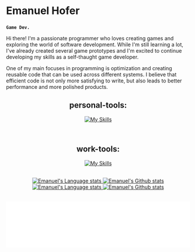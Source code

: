 # Emanuel Hofer

**`Game Dev.`**

Hi there! I'm a passionate programmer who loves creating games and exploring the world of software development. While I'm still learning a lot, I've already created several game prototypes and I'm excited to continue developing my skills as a self-thaught game developer.

One of my main focuses in programming is optimization and creating reusable code that can be used across different systems. I believe that efficient code is not only more satisfying to write, but also leads to better performance and more polished products.

<div align="center">
  
## personal-tools:
[![My Skills](https://skillicons.dev/icons?i=godot,unreal,cpp,unity,visualstudio,gamemakerstudio,blender,autocad,ableton)](https://skillicons.dev)

<br />

## work-tools:
[![My Skills](https://skillicons.dev/icons?i=html,css,js,bootstrap,vscode,idea,py)](https://skillicons.dev)
</div>

 <br />

<div align="center">

  <!-- Dark Mode -->
  <div align="center"> 
    <a href="https://github.com/anuraghazra/github-readme-stats#gh-dark-mode-only">
      <img height=185 src="https://github-readme-stats.vercel.app/api/top-langs/?username=HoferEmanuel&layout=compact&langs_count=10&hide_border=true&role=owner,collaborator&theme=aura_dark#gh-dark-mode-only"   alt="Emanuel's Language stats" />
    </a>
    <a href="https://github.com/anuraghazra/github-readme-stats#gh-dark-mode-only">
      <img height=185 src="https://github-readme-stats.vercel.app/api?username=HoferEmanuel&count_private=true&line_height=28&hide_border=true&include_all_commits=true&role=owner,collaborator&exclude_repo=github-readme-stats&show_icons=true&theme=aura_dark#gh-dark-mode-only" alt="Emanuel's Github stats" />
    </a>
  </div>
  <!-- Light Mode -->
  <div align="center"> 
    <a href="https://github.com/anuraghazra/github-readme-stats#gh-light-mode-only">
      <img height=185 src="https://github-readme-stats.vercel.app/api/top-langs/?username=HoferEmanuel&layout=compact&langs_count=10&hide_border=true&role=owner,collaborator&theme=buefy#gh-light-mode-only" alt="Emanuel's Language stats" />
    </a>
    <a href="https://github.com/anuraghazra/github-readme-stats#gh-light-mode-only">
      <img height=185 src="https://github-readme-stats.vercel.app/api?username=HoferEmanuel&show_icons=true&count_private=true&line_height=28&hide_border=true&include_all_commits=true&role=owner,collaborator&exclude_repo=github-readme-stats&theme=buefy#gh-light-mode-only" alt="Emanuel's Github stats" />
    </a>
  </div>
</div>

<br />

![PixelFloor](Images/PixelFloor.png)

